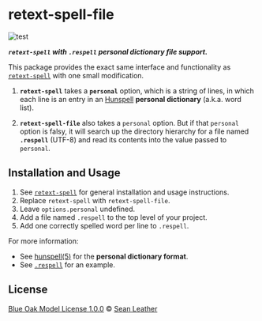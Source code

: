 # retext-spell-file

<!-- Badges -->

![test][test-badge]

<!-- Brief description -->

_**`retext-spell` with `.respell` personal dictionary file support.**_

This package provides the exact same interface and functionality as
[`retext-spell`][retext-spell] with one small modification.

1. **`retext-spell`** takes a **`personal`** option, which is a string of lines,
   in which each line is an entry in an [Hunspell][hunspell] **personal
   dictionary** (a.k.a. word list).

2. **`retext-spell-file`** also takes a `personal` option. But if that
   `personal` option is falsy, it will search up the directory hierarchy for a
   file named **`.respell`** (UTF-8) and read its contents into the value passed
   to `personal`.

<!-- Sections -->

## Installation and Usage

1. See [`retext-spell`][retext-spell] for general installation and usage
   instructions.
2. Replace `retext-spell` with `retext-spell-file`.
3. Leave `options.personal` undefined.
4. Add a file named `.respell` to the top level of your project.
5. Add one correctly spelled word per line to `.respell`.

For more information:

* See [hunspell(5)][hunspell-man] for the **personal dictionary format**.
* See [`.respell`](./.respell) for an example.

## License

[Blue Oak Model License 1.0.0][license] © [Sean Leather][author]

<!-- Definitions, sorted alphabetically -->

[author]: https://github.com/spl
[hunspell-man]: https://www.manpagez.com/man/5/hunspell/
[hunspell]: https://hunspell.github.io/
[license]: ./license.md
[retext-spell]: https://github.com/retextjs/retext-spell
[test-badge]: https://github.com/stoicism-compendium/retext-spell-file/workflows/test/badge.svg
